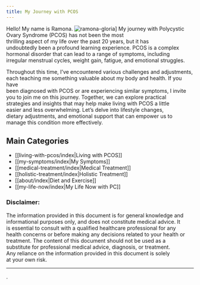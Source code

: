 ```yaml
---
title: My Journey with PCOS
---
```

Hello! My name is Ramona. ![ramona-gloria](20241113_122708-1.jpg)]
My journey with Polycystic Ovary Syndrome (PCOS) has not been the most  
thrilling aspect of my life over the past 20 years, but it has  
undoubtedly been a profound learning experience. PCOS is a complex  
hormonal disorder that can lead to a range of symptoms, including  
irregular menstrual cycles, weight gain, fatigue, and emotional struggles. 

Throughout this time, I’ve encountered various challenges and adjustments,  
each teaching me something valuable about my body and health. If you have  
been diagnosed with PCOS or are experiencing similar symptoms, I invite  
you to join me on this journey. Together, we can explore practical  
strategies and insights that may help make living with PCOS a little  
easier and less overwhelming. Let’s delve into lifestyle changes,  
dietary adjustments, and emotional support that can empower us to  
manage this condition more effectively.

## Main Categories

* [[living-with-pcos/index|Living with PCOS]]
* [[my-symptoms/index|My Symptoms]]
* [[medical-treatment/index|Medical Treatment]]
* [[holistic-treatment/index|Holistic Treatment]]
* [[about/index|Diet and Exercise]]
* [[my-life-now/index|My Life Now with PC]]

### Disclaimer: 

The information provided in this document is for general knowledge and  
informational purposes only, and does not constitute medical advice. It  
is essential to consult with a qualified healthcare professional for any  
health concerns or before making any decisions related to your health or  
treatment. The content of this document should not be used as a  
substitute for professional medical advice, diagnosis, or treatment.  
Any reliance on the information provided in this document is solely  
at your own risk.




---
.
